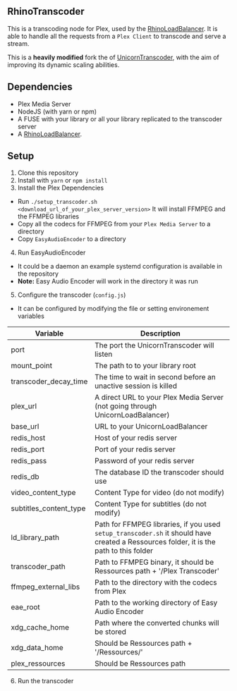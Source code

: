 ## RhinoTranscoder

This is a transcoding node for Plex, used by the [RhinoLoadBalancer](https://github.com/mrkno/RhinoLoadBalancer). It is able to handle all the requests from a `Plex Client` to transcode and serve a stream.

This is a __heavily modified__ fork the of [UnicornTranscoder](https://github.com/UnicornTranscoder/UnicornTranscoder), with the aim of improving its dynamic scaling abilities.

## Dependencies

* Plex Media Server
* NodeJS (with yarn or npm)
* A FUSE with your library or all your library replicated to the transcoder server
* A [RhinoLoadBalancer](https://github.com/mrkno/RhinoLoadBalancer).

## Setup

1. Clone this repository
2. Install with `yarn` or `npm install`
3. Install the Plex Dependencies
  * Run `./setup_transcoder.sh <download_url_of_your_plex_server_version>` It will install FFMPEG and the FFMPEG libraries
  * Copy all the codecs for FFMPEG from your `Plex Media Server` to a directory
  * Copy `EasyAudioEncoder` to a directory
4. Run EasyAudioEncoder
  * It could be a daemon an example systemd configuration is available in the repository
  * **Note:** Easy Audio Encoder will work in the directory it was run
5. Configure the transcoder (`config.js`)
  * It can be configured by modifying the file or setting environement variables

| Variable               | Description                                                  |
| ---------------------- | ------------------------------------------------------------ |
| port                   | The port the UnicornTranscoder will listen                   |
| mount_point            | The path to to your library root                             |
| transcoder_decay_time  | The time to wait in second before an unactive session is killed |
| plex_url               | A direct URL to your Plex Media Server (not going through UnicornLoadBalancer) |
| base_url               | URL to your UnicornLoadBalancer                              |
| redis_host             | Host of your redis server                                    |
| redis_port             | Port of your redis server                                    |
| redis_pass             | Password of your redis server                                |
| redis_db               | The database ID the transcoder should use                    |
| video_content_type     | Content Type for video (do not modify)                       |
| subtitles_content_type | Content Type for subtitles (do not modify)                   |
| ld_library_path        | Path for FFMPEG libraries, if you used `setup_transcoder.sh` it should have created a Ressources folder, it is the path to this folder |
| transcoder_path        | Path to FFMPEG binary, it should be Ressources path + '/Plex Transcoder' |
| ffmpeg_external_libs   | Path to the directory with the codecs from Plex              |
| eae_root               | Path to the working directory of Easy Audio Encoder          |
| xdg_cache_home         | Path where the converted chunks will be stored               |
| xdg_data_home          | Should be Ressources path + '/Ressources/'                   |
| plex_ressources        | Should be Ressources path                                    |

6. Run the transcoder
